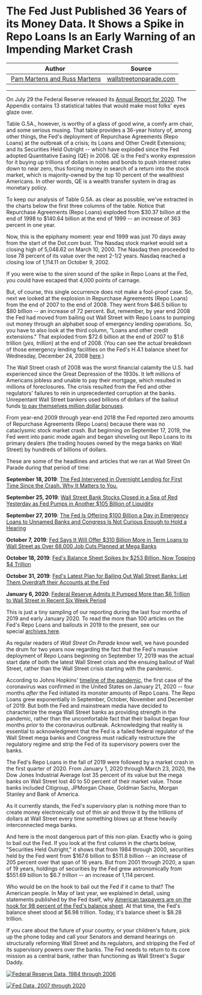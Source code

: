 # The Fed Just Published 36 Years of its Money Data. It Shows a Spike in Repo Loans Is an Early Warning of an Impending Market Crash

| Author       | Source       | 
| :-------------: |:-------------:|
| [Pam Martens and Russ Martens](https://wallstreetonparade.com/about-3/about/) | [wallstreetonparade.com](https://wallstreetonparade.com/2021/08/the-fed-just-published-36-years-of-its-money-data-it-shows-a-spike-in-repo-loans-is-an-early-warning-of-an-impending-market-crash/) | 

---

On July 29 the Federal Reserve released its [Annual Report for 2020](https://www.federalreserve.gov/publications/files/2020-annual-report.pdf). The Appendix contains 13 statistical tables that would make most folks' eyes glaze over.

Table G.5A., however, is worthy of a glass of good wine, a comfy arm chair, and some serious musing. That table provides a 36-year history of, among other things, the Fed's deployment of Repurchase Agreements (Repo Loans) at the outbreak of a crisis; its Loans and Other Credit Extensions; and its Securities Held Outright -- which have exploded since the Fed adopted Quantitative Easing (QE) in 2008. QE is the Fed's wonky expression for it buying up trillions of dollars in notes and bonds to push interest rates down to near zero, thus forcing money in search of a return into the stock market, which is majority-owned by the top 10 percent of the wealthiest Americans. In other words, QE is a wealth transfer system in drag as monetary policy.

To keep our analysis of Table G.5A. as clear as possible, we've extracted in the charts below the first three columns of the table. Notice that Repurchase Agreements (Repo Loans) exploded from $30.37 billion at the end of 1998 to $140.64 billion at the end of 1999 -- an increase of 363 percent in one year.

Now, this is the epiphany moment: year end 1999 was just 70 days away from the start of the Dot.com bust. The Nasdaq stock market would set a closing high of 5,048.62 on March 10, 2000. The Nasdaq then proceeded to lose 78 percent of its value over the next 2-1/2 years. Nasdaq reached a closing low of 1,114.11 on October 9, 2002.

If you were wise to the siren sound of the spike in Repo Loans at the Fed, you could have escaped that 4,000 points of carnage.

But, of course, this single occurrence does not make a fool-proof case. So, next we looked at the explosion in Repurchase Agreements (Repo Loans) from the end of 2007 to the end of 2008. They went from $46.5 billion to $80 billion -- an increase of 72 percent. But, remember, by year end 2008 the Fed had moved from bailing out Wall Street with Repo Loans to pumping out money through an alphabet soup of emergency lending operations. So, you have to also look at the third column, "Loans and other credit extensions." That exploded from $72.6 billion at the end of 2007 to $1.6 trillion (*yes, trillion*) at the end of 2008. (You can see the actual breakdown of those emergency lending facilities on the Fed's H.4.1 balance sheet for Wednesday, December 24, 2008 [here](https://www.federalreserve.gov/releases/h41/20081229/).)

The Wall Street crash of 2008 was the worst financial calamity the U.S. had experienced since the Great Depression of the 1930s. It left millions of Americans jobless and unable to pay their mortgage, which resulted in millions of foreclosures. The crisis resulted from the Fed and other regulators' failures to rein in unprecedented corruption at the banks. Unrepentant Wall Street bankers used billions of dollars of the bailout funds [to pay themselves million dollar bonuses](https://abcnews.go.com/Business/story?id=8214818&page=1).

From year-end 2009 through year-end 2018 the Fed reported zero amounts of Repurchase Agreements (Repo Loans) because there was no cataclysmic stock market crash. But beginning on September 17, 2019, the Fed went into panic mode again and began shoveling out Repo Loans to its primary dealers (the trading houses owned by the mega banks on Wall Street) by hundreds of billions of dollars.

These are some of the headlines and articles that we ran at Wall Street On Parade during that period of time:

**September 18, 2019**: [The Fed Intervened in Overnight Lending for First Time Since the Crash. Why It Matters to You.](https://wallstreetonparade.com/2019/09/the-fed-intervened-in-overnight-lending-for-first-time-since-the-crash-why-it-matters-to-you/)

**September 25, 2019**: [Wall Street Bank Stocks Closed in a Sea of Red Yesterday as Fed Pumps in Another $105 Billion of Liquidity](https://wallstreetonparade.com/2019/09/wall-street-bank-stocks-closed-in-a-sea-of-red-yesterday-as-fed-pumps-in-another-105-billion-of-liquidity/)

**September 27, 2019**: [The Fed Is Offering $100 Billion a Day in Emergency Loans to Unnamed Banks and Congress Is Not Curious Enough to Hold a Hearing](https://wallstreetonparade.com/2019/09/the-fed-is-offering-100-billion-a-day-in-emergency-loans-to-unnamed-banks-and-congress-is-not-curious-enough-to-hold-a-hearing/)

**October 7, 2019**: [Fed Says It Will Offer $310 Billion More in Term Loans to Wall Street as Over 68,000 Job Cuts Planned at Mega Banks](https://wallstreetonparade.com/2019/10/fed-says-it-will-offer-310-billion-more-in-term-loans-to-wall-street-as-over-68000-job-cuts-planned-at-mega-banks/)

**October 18, 2019**: [Fed's Balance Sheet Spikes by $253 Billion, Now Topping $4 Trillion](https://wallstreetonparade.com/2019/10/feds-balance-sheet-spikes-by-253-billion-now-topping-4-trillion/)

**October 31, 2019**: [Fed's Latest Plan for Bailing Out Wall Street Banks: Let Them Overdraft their Accounts at the Fed](https://wallstreetonparade.com/2019/10/feds-latest-plan-for-bailing-out-wall-street-banks-let-them-overdraft-their-accounts-at-the-fed/)

**January 6, 2020**: [Federal Reserve Admits It Pumped More than $6 Trillion to Wall Street in Recent Six Week Period](https://wallstreetonparade.com/2020/01/federal-reserve-admits-it-pumped-more-than-6-trillion-to-wall-street-in-recent-six-week-period/)

This is just a tiny sampling of our reporting during the last four months of 2019 and early January 2020. To read the more than 100 articles on the Fed's Repo Loans and bailouts in 2019 to the present, see our special [archives here](https://wallstreetonparade.com/9426-2/).

As regular readers of *Wall Street On Parade* know well, we have pounded the drum for two years now regarding the fact that the Fed's massive deployment of Repo Loans beginning on September 17, 2019 was the actual start date of both the latest Wall Street crisis and the ensuing bailout of Wall Street, rather than the Wall Street crisis starting with the pandemic.

According to Johns Hopkins' [timeline of the pandemic](https://www.hopkinsmedicine.org/news/articles/covid-19-timeline-for-johns-hopkins-medicine), the first case of the coronavirus was confirmed in the United States on January 21, 2020 -- four months *after* the Fed initiated its monster amounts of Repo Loans. The Repo Loans grew exponentially in September, October, November and December of 2019. But both the Fed and mainstream media have decided to characterize the mega Wall Street banks as providing strength in the pandemic, rather than the uncomfortable fact that their bailout began four months *prior* to the coronavirus outbreak. Acknowledging that reality is essential to acknowledgment that the Fed is a failed federal regulator of the Wall Street mega banks and Congress must radically restructure the regulatory regime and strip the Fed of its supervisory powers over the banks.

The Fed's Repo Loans in the fall of 2019 were followed by a market crash in the first quarter of 2020. From January 1, 2020 through March 23, 2020, the Dow Jones Industrial Average lost 35 percent of its value but the mega banks on Wall Street lost 40 to 50 percent of their market value. Those banks included Citigroup, JPMorgan Chase, Goldman Sachs, Morgan Stanley and Bank of America.

As it currently stands, the Fed's supervisory plan is nothing more than to create money electronically out of thin air and throw it by the trillions of dollars at Wall Street every time something blows up at these heavily interconnected mega banks.

And here is the most dangerous part of this non-plan. Exactly who is going to bail out the Fed. If you look at the first column in the charts below, "Securities Held Outright," it shows that from 1984 through 2000, securities held by the Fed went from $167.6 billion to $511.8 billion -- an increase of 205 percent over that span of 16 years. But from 2001 through 2020, a span of 19 years, holdings of securities by the Fed grew astronomically from $551.69 billion to $6.7 *trillion* -- an increase of 1,114 percent.

Who would be on the hook to bail out the Fed if it came to that? The American people. In May of last year, we explained in detail, using statements published by the Fed itself, why [American taxpayers are on the hook for 98 percent of the Fed's balance sheet](https://wallstreetonparade.com/2020/05/taxpayers-are-on-the-hook-for-98-percent-of-the-feds-6-98-trillion-balance-sheet/). At that time, the Fed's balance sheet stood at $6.98 trillion. Today, it's balance sheet is $8.28 trillion.

If you care about the future of your country, or your children's future, pick up the phone today and call your Senators and demand hearings on structurally reforming Wall Street and its regulators, and stripping the Fed of its supervisory powers over the banks. The Fed needs to return to its core mission as a central bank, rather than functioning as Wall Street's Sugar Daddy.

[![Federal Reserve Data, 1984 through 2006](https://wallstreetonparade.com/wp-content/uploads/2021/08/Federal-Reserve-Data-1984-through-2006.jpg)](https://wallstreetonparade.com/wp-content/uploads/2021/08/Federal-Reserve-Data-1984-through-2006.jpg)

[![Fed Data, 2007 through 2020](https://wallstreetonparade.com/wp-content/uploads/2021/08/Fed-Data-2007-through-2020.png)](https://wallstreetonparade.com/wp-content/uploads/2021/08/Fed-Data-2007-through-2020.png)
